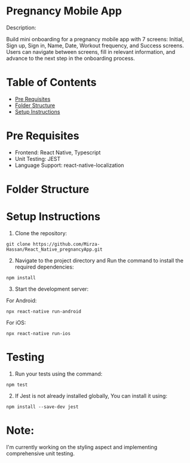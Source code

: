 #  Pregnancy Mobile App

Description: 

Build mini onboarding for a pregnancy mobile app with 7 screens: Initial, Sign up, Sign in, Name, Date, Workout frequency, and Success screens. Users can navigate between screens, fill in relevant information, and advance to the next step in the onboarding process.

# Table of Contents

- [Pre Requisites](#pre-requisites)
- [Folder Structure](#folder-structure)
- [Setup Instructions](#setup-instructions)

# Pre Requisites

- Frontend: React Native, Typescript
- Unit Testing: JEST
- Language Support: react-native-localization

# Folder Structure

# Setup Instructions

1. Clone the repository:
```
git clone https://github.com/Mirza-Hassan/React_Native_pregnancyApp.git
```
2. Navigate to the project directory and Run the command to install the required dependencies:
```
npm install
```
3. Start the development server:

For Android:
```
npx react-native run-android
```
For iOS:
```
npx react-native run-ios
```

# Testing

1. Run your tests using the command:
```
npm test
```
2. If Jest is not already installed globally, You can install it using:
```
npm install --save-dev jest
```

# Note: 
I'm currently working on the styling aspect and implementing comprehensive unit testing.
